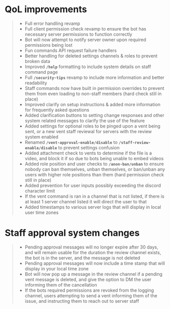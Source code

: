 # QoL improvements
> - Full error handling revamp
> - Full client permission check revamp to ensure the bot has necessary server permissions to function correctly
> - Bot will now attempt to notify server owner upon required permissions being lost
> - Fun commands API request failure handlers
> - Better handling for deleted settings channels & roles to prevent broken data
> - Improved **`/help`** formatting to include system details on staff command page
> - Full **`/security-tips`** revamp to include more information and better readability
> - Staff commands now have built in permission overrides to prevent them from even loading to non-staff members (hard check still in place)
> - Improved clarify on setup instructions & added more information for frequently asked questions
> - Added clarification buttons to setting change responses and other system related messages to clarify the use of the feature
> - Added settings for optional roles to be pinged upon a vent being sent, or a new vent staff reviewal for servers with the review system enabled
> - Renamed **`/vent-approval-enable/disable`** to **`/staff-review-enable/disable`** to prevent settings confusion
> - Added attachment check to vents to determine if the file is a video, and block it if so due to bots being unable to embed videos
> - Added role position and user checks to **`/anon-ban/unban`** to ensure nobody can ban themselves, unban themselves, or ban/unban any users with higher role positions than them (hard permission check still in place)
> - Added prevention for user inputs possibly exceeding the discord character limit
> - If the vent command is ran in a channel that is not listed, if there is at least 1 server channel listed it will direct the user to that
> - Added timestamps to various server logs that will display in local user time zones


# Staff approval system changes
> - Pending approval messages will no longer expire after 30 days, and will remain usable for the duration the review channel exists, the bot is in the server, and the message is not deleted
> - Pending approval messages will now include a time stamp that will display in your local time zone
> - Bot will now pop up a message in the review channel if a pending vent message is deleted, and give the option to DM the user informing them of the cancellation
> - If the bots required permissions are revoked from the logging channel, users attempting to send a vent informing them of the issue, and instructing them to reach out to server staff

